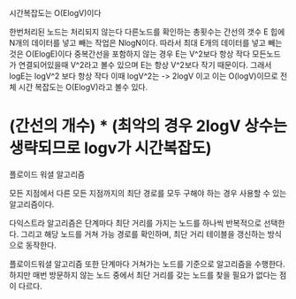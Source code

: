 시간복잡도는 O(ElogV)이다

한번처리된 노드는 처리되지 않는다
다른노드를 확인하는 총횟수는 간선의 갯수 E
힙에 N개의 데이터를 넣고 빼는 작업은 NlogN이다.
따라서 최대 E개의 데이터를 넣고 빼는것은 O(ElogE)이다
중복간선을 포함하지 않는 경우 E는 V^2보다 항상 작다 모든노드가 연결되어있을때 V^2라고 볼수 있으며
E는 항상 V^2보다 작기 때문이다.
그래서 logE는 logV^2 보다 항상 작다 이때 logV^2는 -> 2logV 이고 이는 O(logV)이므로
전체 시간 복잡도는 O(ElogV)라고 볼수 있다.

# (간선의 개수) \* (최악의 경우 2logV 상수는 생략되므로 logv가 시간복잡도)

플로이드 워셜 알고리즘

모든 지점에서 다른 모든 지점까지의 최단 경로를 모두 구해야 하는 경우 사용할 수 있는 알고리즘이다.

다익스트라 알고리즘은 단계마다 최단 거리를 가지는 노드를 하나씩 반복적으로 선택한다.
그리고 해당 노드를 거쳐 가능 경로를 확인하며, 최단 거리 테이블을 갱신하는 방식으로 동작한다.

플로이드워셜 알고리즘 또한 단계마다 거쳐가는 노드를 기준으로 알고리즘을 수행한다.
하지만 매번 방문하지 않는 노드 중에서 최단 거리를 갖는 노드를 찾을 필요가 없다는 점이 다르다.
